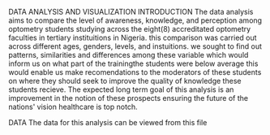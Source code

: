 DATA ANALYSIS AND VISUALIZATION
INTRODUCTION
The data analysis aims to compare the level of awareness, knowledge, and perception among optometry students studying across the eight(8) accreditated optometry faculties in  tertiary instituitions in Nigeria.
this comparison was carried out across different ages, genders, levels, and instuitions.
we sought to find out patterns, similarities and differences among these variable which would inform us on what part of the trainingthe students were below average
this would enable us make recomendations to the moderators of these students on where they should seek to improve the quality of knowledge these students recieve.
The expected long term goal of this analysis is an improvement in the notion of these prospects ensuring the future of the nations' vision healthcare is top notch.

DATA
The data for this analysis can be viewed from this file
